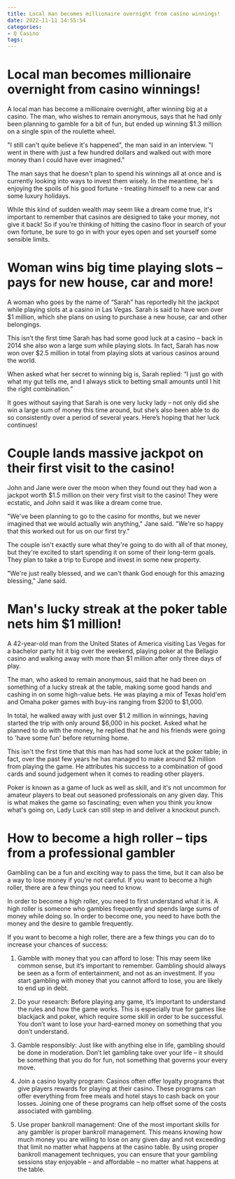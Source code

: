 ```yaml
---
title: Local man becomes millionaire overnight from casino winnings!
date: 2022-11-11 14:55:54
categories:
- Q Casino
tags:
---
```



#  Local man becomes millionaire overnight from casino winnings!

A local man has become a millionaire overnight, after winning big at a casino.  The man, who wishes to remain anonymous, says that he had only been planning to gamble for a bit of fun, but ended up winning $1.3 million on a single spin of the roulette wheel.

"I still can't quite believe it's happened", the man said in an interview. "I went in there with just a few hundred dollars and walked out with more money than I could have ever imagined." 

The man says that he doesn't plan to spend his winnings all at once and is currently looking into ways to invest them wisely. In the meantime, he's enjoying the spoils of his good fortune - treating himself to a new car and some luxury holidays.

While this kind of sudden wealth may seem like a dream come true, it's important to remember that casinos are designed to take your money, not give it back! So if you're thinking of hitting the casino floor in search of your own fortune, be sure to go in with your eyes open and set yourself some sensible limits.

#  Woman wins big time playing slots – pays for new house, car and more!

A woman who goes by the name of “Sarah” has reportedly hit the jackpot while playing slots at a casino in Las Vegas. Sarah is said to have won over $1 million, which she plans on using to purchase a new house, car and other belongings.

This isn’t the first time Sarah has had some good luck at a casino – back in 2014 she also won a large sum while playing slots. In fact, Sarah has now won over $2.5 million in total from playing slots at various casinos around the world.

When asked what her secret to winning big is, Sarah replied: “I just go with what my gut tells me, and I always stick to betting small amounts until I hit the right combination.”

It goes without saying that Sarah is one very lucky lady – not only did she win a large sum of money this time around, but she’s also been able to do so consistently over a period of several years. Here’s hoping that her luck continues!

#  Couple lands massive jackpot on their first visit to the casino!

John and Jane were over the moon when they found out they had won a jackpot worth $1.5 million on their very first visit to the casino! They were ecstatic, and John said it was like a dream come true.

"We've been planning to go to the casino for months, but we never imagined that we would actually win anything," Jane said. "We're so happy that this worked out for us on our first try."

The couple isn't exactly sure what they're going to do with all of that money, but they're excited to start spending it on some of their long-term goals. They plan to take a trip to Europe and invest in some new property.

"We're just really blessed, and we can't thank God enough for this amazing blessing," Jane said.

#  Man's lucky streak at the poker table nets him $1 million!

A 42-year-old man from the United States of America visiting Las Vegas for a bachelor party hit it big over the weekend, playing poker at the Bellagio casino and walking away with more than $1 million after only three days of play.

The man, who asked to remain anonymous, said that he had been on something of a lucky streak at the table, making some good hands and cashing in on some high-value bets. He was playing a mix of Texas hold'em and Omaha poker games with buy-ins ranging from $200 to $1,000.

In total, he walked away with just over $1.2 million in winnings, having started the trip with only around $6,000 in his pocket. Asked what he planned to do with the money, he replied that he and his friends were going to 'have some fun' before returning home.

This isn't the first time that this man has had some luck at the poker table; in fact, over the past few years he has managed to make around $2 million from playing the game. He attributes his success to a combination of good cards and sound judgement when it comes to reading other players.

 Poker is known as a game of luck as well as skill, and it's not uncommon for amateur players to beat out seasoned professionals on any given day. This is what makes the game so fascinating; even when you think you know what's going on, Lady Luck can still step in and deliver a knockout punch.

#  How to become a high roller – tips from a professional gambler

Gambling can be a fun and exciting way to pass the time, but it can also be a way to lose money if you’re not careful. If you want to become a high roller, there are a few things you need to know.

In order to become a high roller, you need to first understand what it is. A high roller is someone who gambles frequently and spends large sums of money while doing so. In order to become one, you need to have both the money and the desire to gamble frequently.

If you want to become a high roller, there are a few things you can do to increase your chances of success:

1. Gamble with money that you can afford to lose: This may seem like common sense, but it’s important to remember. Gambling should always be seen as a form of entertainment, and not as an investment. If you start gambling with money that you cannot afford to lose, you are likely to end up in debt.

2. Do your research: Before playing any game, it’s important to understand the rules and how the game works. This is especially true for games like blackjack and poker, which require some skill in order to be successful. You don’t want to lose your hard-earned money on something that you don’t understand.

3. Gamble responsibly: Just like with anything else in life, gambling should be done in moderation. Don’t let gambling take over your life – it should be something that you do for fun, not something that governs your every move.

4. Join a casino loyalty program: Casinos often offer loyalty programs that give players rewards for playing at their casino. These programs can offer everything from free meals and hotel stays to cash back on your losses. Joining one of these programs can help offset some of the costs associated with gambling.

5. Use proper bankroll management: One of the most important skills for any gambler is proper bankroll management. This means knowing how much money you are willing to lose on any given day and not exceeding that limit no matter what happens at the casino table. By using proper bankroll management techniques, you can ensure that your gambling sessions stay enjoyable – and affordable – no matter what happens at the table.